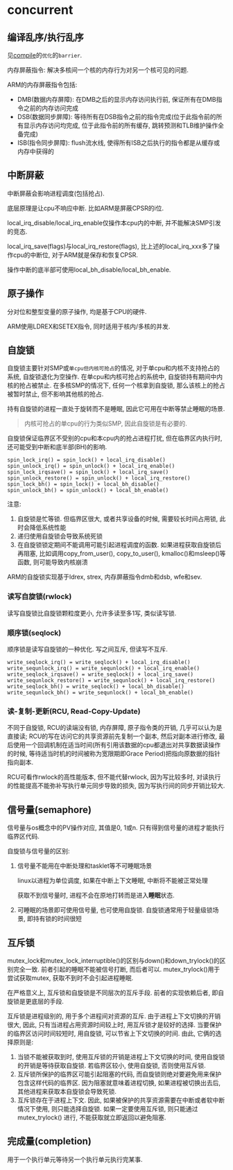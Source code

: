 # concurrent
## 编译乱序/执行乱序
见[compile](compile/compile.md)的`优化`的`barrier`.

内存屏蔽指令: 解决多核间一个核的内存行为对另一个核可见的问题.

ARM的内存屏蔽指令包括:
- DMB(数据内存屏障): 在DMB之后的显示内存访问执行前, 保证所有在DMB指令之前的内存访问完成
- DSB(数据同步屏障): 等待所有在DSB指令之前的指令完成(位于此指令前的所有显示内存访问均完成, 位于此指令前的所有缓存, 跳转预测和TLB维护操作全备完成)
- ISB(指令同步屏障): flush流水线, 使得所有ISB之后执行的指令都是从缓存或内存中获得的

## 中断屏蔽
中断屏蔽会影响进程调度(包括抢占).

底层原理是让cpu不响应中断. 比如ARM是屏蔽CPSR的i位.

local_irq_disable/local_irq_enable仅操作本cpu内的中断, 并不能解决SMP引发的竞态.

local_irq_save(flags)与local_irq_restore(flags), 比上述的local_irq_xxx多了操作cpu的中断位, 对于ARM就是保存和恢复CPSR.

操作中断的底半部可使用local_bh_disable/local_bh_enable.

## 原子操作
分对位和整型变量的原子操作, 均是基于CPU的硬件.

ARM使用LDREX和SETEX指令, 同时适用于核内/多核的并发.

## 自旋锁
自旋锁主要针对SMP或`单cpu但内核可抢占`的情况, 对于单cpu和内核不支持抢占的系统, 自旋锁退化为空操作. 在单cpu和内核可抢占的系统中, 自旋锁持有期间中内核的抢占被禁止. 在多核SMP的情况下, 任何一个核拿到自旋锁, 那么该核上的抢占被暂时禁止, 但不影响其他核的抢占.

持有自旋锁的进程一直处于旋转而不是睡眠, 因此它可用在中断等禁止睡眠的场景.

> 内核可抢占的单cpu的行为类似SMP, 因此自旋锁是有必要的.

自旋锁保证临界区不受别的cpu和本cpu内的抢占进程打扰, 但在临界区内执行时, 还可能受到中断和底半部(BH)的影响.

```
spin_lock_irq() = spin_lock() + local_irq_disable()
spin_unlock_irq() = spin_unlock() + local_irq_enable()
spin_lock_irqsave() = spin_lock() + local_irq_save()
spin_unlock_restore() = spin_unlock() + local_irq_restore()
spin_lock_bh() = spin_lock() + local_bh_disable()
spin_unlock_bh() = spin_unlock() + local_bh_enable()
```

注意:
1. 自旋锁是忙等锁. 但临界区很大, 或者共享设备的时候, 需要较长时间占用锁, 此时会降低系统性能
1. 递归使用自旋锁会导致系统死锁
1. 在自旋锁锁定期间不能调用可能引起进程调度的函数. 如果进程获取自旋锁后再阻塞, 比如调用copy_from_user(), copy_to_user(), kmalloc()和msleep()等函数, 则可能导致内核崩溃

ARM的自旋锁实现基于ldrex, strex, 内存屏蔽指令dmb和dsb, wfe和sev.

### 读写自旋锁(rwlock)
读写自旋锁比自旋锁颗粒度更小, 允许多读至多1写, 类似读写锁.

### 顺序锁(seqlock)
顺序锁是读写自旋锁的一种优化. 写之间互斥, 但读写不互斥.

```
write_seqlock_irq() = write_seqlock() + local_irq_disable()
write_sequnlock_irq() = write_sequnlock() + local_irq_enable()
write_seqlock_irqsave() = write_seqlock() + local_irq_save()
write_sequnlock_restore() = write_sequnlock() + local_irq_restore()
write_seqlock_bh() = write_seqlock() + local_bh_disable()
write_sequnlock_bh() = write_sequnlock() + local_bh_enable()
```

### 读-复制-更新(RCU, Read-Copy-Update)
不同于自旋锁, RCU的读端没有锁, 内存屏障, 原子指令类的开销, 几乎可以认为是直接读; RCU的写在访问它的共享资源前先复制一个副本, 然后对副本进行修改, 最后使用一个回调机制在适当时间(所有引用该数据的cpu都退出对共享数据读操作的时候, 等待适当时机的时间被称为宽限期即Grace Period)把指向原数据的指针指向副本.

RCU可看作rwlock的高性能版本, 但不能代替rwlock, 因为写比较多时, 对读执行的性能提高不能弥补写执行单元同步导致的损失, 因为写执行间的同步开销比较大.

## 信号量(semaphore)
信号量与os概念中的PV操作对应, 其值是0, 1或n. 只有得到信号量的进程才能执行临界区代码.

自旋锁与信号量的区别:
1. 信号量不能用在中断处理和tasklet等不可睡眠场景

	linux以进程为单位调度, 如果在中断上下文睡眠, 中断将不能被正常处理

	获取不到信号量时, 进程不会在原地打转而是进入**睡眠**状态.
1. 可睡眠的场景即可使用信号量, 也可使用自旋锁. 自旋锁通常用于轻量级锁场景, 即持有锁的时间很短 

## 互斥锁
mutex_lock和mutex_lock_interruptible()的区别与down()和down_trylock()的区别完全一致. 前者引起的睡眠不能被信号打断, 而后者可以. mutex_trylock()用于尝试获取mutex, 获取不到时不会引起进程睡眠.

在严格意义上, 互斥锁和自旋锁是不同层次的互斥手段. 前者的实现依赖后者, 即自旋锁是更底层的手段.

互斥锁是进程级别的, 用于多个进程间对资源的互斥. 由于进程上下文切换的开销很大, 因此, 只有当进程占用资源时间较上时, 用互斥锁才是较好的选择. 当要保护的临界区访问时间较短时, 用自旋锁, 可以节省上下文切换的时间. 由此, 它俩的选择原则是:
1. 当锁不能被获取到时, 使用互斥锁的开销是进程上下文切换的时间, 使用自旋锁的开销是等待获取自旋锁. 若临界区较小, 使用自旋锁, 否则使用互斥锁.
1. 互斥锁所保护的临界区可能引起阻塞的代码, 而自旋锁则绝对要避免用来保护包含这样代码的临界区. 因为阻塞就意味着进程切换, 如果进程被切换出去后, 其他进程来获取本自旋锁会导致死锁.
1. 互斥锁存在于进程上下文. 因此, 如果被保护的共享资源需要在中断或者软中断情况下使用, 则只能选择自旋锁. 如果一定要使用互斥锁, 则只能通过 mutex_trylock() 进行, 不能获取就立即返回以避免阻塞.

## 完成量(completion)
用于一个执行单元等待另一个执行单元执行完某事.
